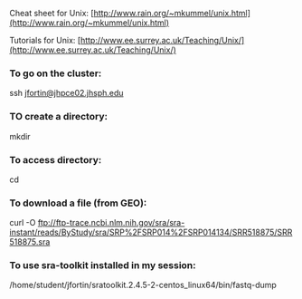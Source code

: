 Cheat sheet for Unix: [http://www.rain.org/~mkummel/unix.html](http://www.rain.org/~mkummel/unix.html)

Tutorials for Unix: [http://www.ee.surrey.ac.uk/Teaching/Unix/](http://www.ee.surrey.ac.uk/Teaching/Unix/)


###  To go on the cluster:
ssh jfortin@jhpce02.jhsph.edu

### TO create a directory:
mkdir <nameOfYourDirectory>

### To access directory:
cd <nameOfYourDirectory>

### To download a file (from GEO):
curl -O ftp://ftp-trace.ncbi.nlm.nih.gov/sra/sra-instant/reads/ByStudy/sra/SRP%2FSRP014%2FSRP014134/SRR518875/SRR518875.sra


### To use sra-toolkit installed in my session:
/home/student/jfortin/sratoolkit.2.4.5-2-centos_linux64/bin/fastq-dump
